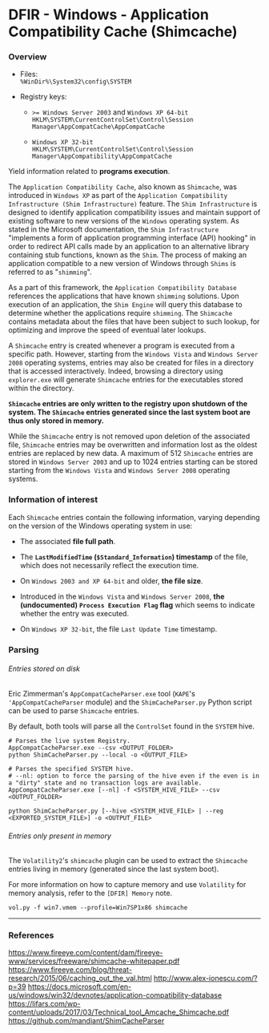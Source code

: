 # DFIR - Windows - Application Compatibility Cache (Shimcache)

### Overview

- Files: <br>
  `%WinDir%\System32\config\SYSTEM`

- Registry keys:

  - `>= Windows Server 2003` and `Windows XP 64-bit` <br>
    `HKLM\SYSTEM\CurrentControlSet\Control\Session Manager\AppCompatCache\AppCompatCache`

  - `Windows XP 32-bit` <br>
    `HKLM\SYSTEM\CurrentControlSet\Control\Session Manager\AppCompatibility\AppCompatCache`

Yield information related to **programs execution**.

The `Application Compatibility Cache`, also known as `Shimcache`, was
introduced in `Windows XP` as part of the `Application Compatibility
Infrastructure (Shim Infrastructure)` feature. The `Shim Infrastructure` is
designed to identify application compatibility issues and maintain support of
existing software to new versions of the `Windows` operating system. As stated
in the Microsoft documentation, the `Shim Infrastructure` "implements a form of
application programming interface (API) hooking" in order to redirect API calls
made by an application to an alternative library containing stub functions,
known as the `Shim`. The process of making an application compatible to a new
version of Windows through `Shims` is referred to as "`shimming`".

As a part of this framework, the `Application Compatibility Database`
references the applications that have known `shimming` solutions. Upon
execution of an application, the `Shim Engine` will query this database to
determine whether the applications require `shimming`. The `Shimcache` contains
metadata about the files that have been subject to such lookup, for
optimizing and improve the speed of eventual later lookups.

A `Shimcache` entry is created whenever a program is executed from a specific
path. However, starting from the `Windows Vista` and `Windows Server 2008`
operating systems, entries may also be created for files in a directory that is
accessed interactively. Indeed, browsing a directory using `explorer.exe` will
generate `Shimcache` entries for the executables stored within the directory.

**`Shimcache` entries are only written to the registry upon shutdown of the
system. The `Shimcache` entries generated since the last system boot are
thus only stored in memory.**

While the `Shimcache` entry is not removed upon deletion of the associated
file, `Shimcache` entries may be overwritten and information lost as the oldest
entries are replaced by new data. A maximum of 512 `Shimcache` entries are
stored in `Windows Server 2003` and up to 1024 entries starting can be stored
starting from the `Windows Vista` and `Windows Server 2008` operating systems.

### Information of interest

Each `Shimcache` entries contain the following information, varying depending
on the version of the Windows operating system in use:
  - The associated **file full path**.

  - The **`LastModifiedTime` (`$Standard_Information`) timestamp** of the file,
    which does not necessarily reflect the execution time.

  - On `Windows 2003 and XP 64-bit` and older, **the file size**.

  - Introduced in the `Windows Vista` and `Windows Server
    2008`, **the (undocumented) `Process Execution Flag` flag** which seems to
    indicate whether the entry was executed.

  - On `Windows XP 32-bit`, the file `Last Update Time` timestamp.

### Parsing

###### Entries stored on disk

Eric Zimmerman's `AppCompatCacheParser.exe` tool (`KAPE`'s
`'AppCompatCacheParser` module) and the `ShimCacheParser.py` Python script
can be used to parse `Shimcache` entries.

By default, both tools will parse all the `ControlSet` found in the `SYSTEM`
hive.

```
# Parses the live system Registry.
AppCompatCacheParser.exe --csv <OUTPUT_FOLDER>
python ShimCacheParser.py --local -o <OUTPUT_FILE>

# Parses the specified SYSTEM hive.
# --nl: option to force the parsing of the hive even if the even is in a "dirty" state and no transaction logs are available.
AppCompatCacheParser.exe [--nl] -f <SYSTEM_HIVE_FILE> --csv <OUTPUT_FOLDER>

python ShimCacheParser.py [--hive <SYSTEM_HIVE_FILE> | --reg <EXPORTED_SYSTEM_FILE>] -o <OUTPUT_FILE>
```

###### Entries only present in memory

The `Volatility2`'s `shimcache` plugin can be used to extract the `Shimcache`
entries living in memory (generated since the last system boot).

For more information on how to capture memory and use `Volatility` for memory
analysis, refer to the `[DFIR] Memory` note.

```
vol.py -f win7.vmem --profile=Win7SP1x86 shimcache
```

--------------------------------------------------------------------------------

### References

https://www.fireeye.com/content/dam/fireeye-www/services/freeware/shimcache-whitepaper.pdf
https://www.fireeye.com/blog/threat-research/2015/06/caching_out_the_val.html
http://www.alex-ionescu.com/?p=39
https://docs.microsoft.com/en-us/windows/win32/devnotes/application-compatibility-database
https://lifars.com/wp-content/uploads/2017/03/Technical_tool_Amcache_Shimcache.pdf
https://github.com/mandiant/ShimCacheParser
